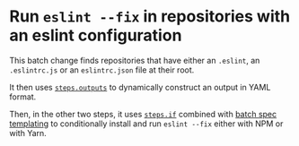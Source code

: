 # Run `eslint --fix` in repositories with an eslint configuration

This batch change finds repositories that have either an `.eslint`, an
`.eslintrc.js` or an `eslintrc.json` file at their root.

It then uses
[`steps.outputs`](https://docs.sourcegraph.com/batch_changes/references/batch_spec_yaml_reference#steps-outputs)
to dynamically construct an output in YAML format.

Then, in the other two steps, it uses
[`steps.if`](https://docs.sourcegraph.com/batch_changes/references/batch_spec_yaml_reference#steps-if)
combined with [batch spec
templating](https://docs.sourcegraph.com/batch_changes/references/batch_spec_templating)
to conditionally install and run `eslint --fix` either with NPM or with Yarn.

